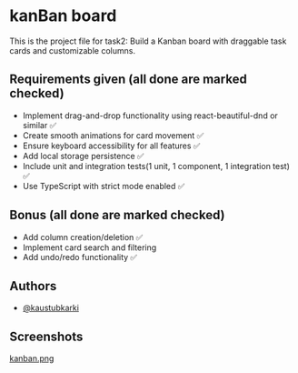 
# kanBan board

This is the project file for task2: Build a Kanban board with draggable task cards and customizable columns.

## Requirements given (all done are marked checked)

- Implement drag-and-drop functionality using react-beautiful-dnd or similar ✅
- Create smooth animations for card movement ✅
- Ensure keyboard accessibility for all features ✅
- Add local storage persistence ✅
- Include unit and integration tests(1 unit, 1 component, 1 integration test) ✅
- Use TypeScript with strict mode enabled ✅

## Bonus (all done are marked checked)

- Add column creation/deletion ✅
- Implement card search and filtering
- Add undo/redo functionality ✅


## Authors

- [@kaustubkarki](https://github.com/kaustubkarki)


## Screenshots

[kanban.png](https://postimg.cc/xkJdBdFB)

